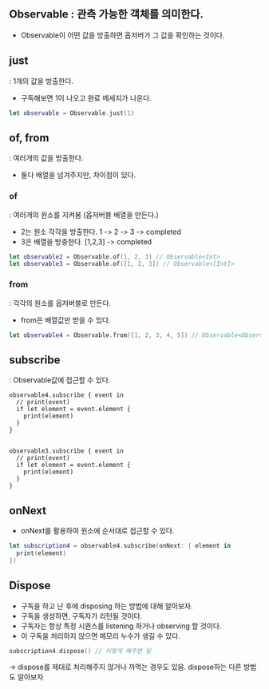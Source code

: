 
## Observable : 관측 가능한 객체를 의미한다.
- Observable이 어떤 값을 방출하면 옵저버가 그 값을 확인하는 것이다.

## just 
: 1개의 값을 방출한다.
- 구독해보면 1이 나오고 완료 메세지가 나온다.

```swift
let observable = Observable.just(1)
```

## of, from 
: 여러개의 값을 방출한다.
- 둘다 배열을 넘겨주지만, 차이점이 있다.

### of 
: 여러개의 원소를 지켜봄 (옵저버블 배열을 만든다.)
- 2는 원소 각각을 방출한다.  1 -> 2 -> 3 -> completed
- 3은 배열을 방충한다. [1,2,3] -> completed

```swift
let observable2 = Observable.of(1, 2, 3) // Observable<Int>
let observable3 = Observable.of([1, 2, 3]) // Observable<[Int]>
```

### from
: 각각의 원소를 옵저버블로 만든다.
- from은 배열값만 받을 수 있다.

```swift
let observable4 = Observable.from([1, 2, 3, 4, 5]) // Observable<Observable<Int>>
```

## subscribe 
: Observable값에 접근할 수 있다.
```
observable4.subscribe { event in
  // print(event)
  if let element = event.element {
    print(element)
  }
}


observable3.subscribe { event in
  // print(event)
  if let element = event.element {
    print(element)
  }
}
```

## onNext
- onNext를 활용하여 원소에 순서대로 접근할 수 있다.

```swift
let subscription4 = observable4.subscribe(onNext: { element in
  print(element)
})
```

## Dispose
- 구독을 하고 난 후에 disposing 하는 방법에 대해 알아보자.
- 구독을 생성하면, 구독자가 리턴될 것이다.
- 구독자는 항상 특정 시퀀스를 listening 하거나 observing 할 것이다.
- 이 구독을 처리하지 않으면 메모리 누수가 생길 수 있다.

```swift
subscription4.dispose() // 이렇게 해주면 됨
```
-> dispose를 제대로 처리해주지 않거나 까먹는 경우도 있음. dispose하는 다른 방법도 알아보자

